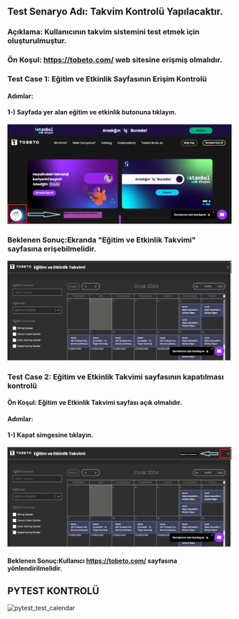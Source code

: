 ## Test Senaryo Adı: Takvim Kontrolü Yapılacaktır.
### Açıklama: Kullanıcının takvim sistemini test etmek için oluşturulmuştur.
### Ön Koşul:  https://tobeto.com/ web sitesine erişmiş olmalıdır.

### Test Case 1: Eğitim ve Etkinlik Sayfasının Erişim Kontrolü
#### Adımlar:
#### 1-) Sayfada yer alan eğitim ve etkinlik butonuna tıklayın.

![Alt text](images/etkinliktakvimbuton.png)

### Beklenen Sonuç:Ekranda "Eğitim ve Etkinlik Takvimi" sayfasına erişebilmelidir.

![Alt text](images/etkinliksayfa.png)

### Test Case 2: Eğitim ve Etkinlik Takvimi sayfasının kapatılması kontrolü
#### Ön Koşul: Eğitim ve Etkinlik Takvimi sayfası açık olmalıdır.
#### Adımlar:
#### 1-) Kapat simgesine tıklayın.


![Alt text](images/kapatmaikonu.png)

#### Beklenen Sonuç:Kullanıcı https://tobeto.com/ sayfasına yönlendirilmelidir.

## PYTEST KONTROLÜ 
![pytest_test_calendar](https://github.com/sirakayaseyma/tobeto-platform-test/assets/76254345/cafcb405-f8ce-439a-ad35-6f058a50cb17)

